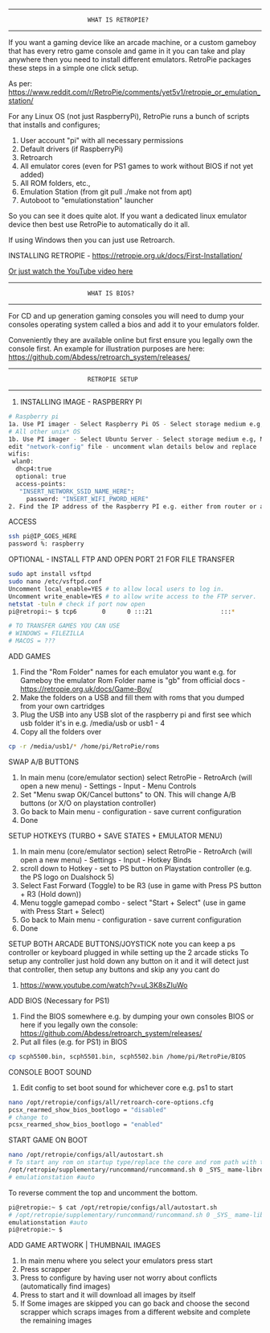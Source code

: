
___________________________________________________________________________

                          WHAT IS RETROPIE?
___________________________________________________________________________

If you want a gaming device like an arcade machine, or a custom gameboy
that has every retro game console and game in it you can take and play anywhere
then you need to install different emulators. RetroPie packages these steps in
a simple one click setup.

As per: https://www.reddit.com/r/RetroPie/comments/yet5v1/retropie_or_emulation_station/

For any Linux OS (not just RaspberryPi), RetroPie runs a bunch of scripts that
installs and configures; 
1. User account "pi" with all necessary permissions
2. Default drivers (if RaspberryPi)
3. Retroarch
4. All emulator cores (even for PS1 games to work without BIOS if not yet added)
5. All ROM folders, etc.,
6. Emulation Station (from git pull ./make not from apt)
7. Autoboot to "emulationstation" launcher

So you can see it does quite alot. If you want a dedicated linux emulator device
then best use RetroPie to automatically do it all.

If using Windows then you can just use Retroarch.

INSTALLING RETROPIE - https://retropie.org.uk/docs/First-Installation/

[Or just watch the YouTube video here](https://www.youtube.com/watch?v=E1sbnPZ_A8w)

___________________________________________________________________________

                          WHAT IS BIOS?
___________________________________________________________________________

For CD and up generation gaming consoles you will need to dump your consoles
operating system called a bios and add it to your emulators folder.

Conveniently they are available online but first ensure you legally own the console first. 
An example for illustration purposes are here: https://github.com/Abdess/retroarch_system/releases/


___________________________________________________________________________

                          RETROPIE SETUP
___________________________________________________________________________

1. INSTALLING IMAGE - RASPBERRY PI
```bash
# Raspberry pi
1a. Use PI imager - Select Raspberry Pi OS - Select storage medium e.g, Micro SD Card - Enable SSH during setup - Enable Wifi and add login details - Install - Plug Micro SD card into Pi then done. 
# All other unix* OS
1b. Use PI imager - Select Ubuntu Server - Select storage medium e.g, Micro SD Card - install - open Micro SD card in file explorer - 
edit "network-config" file - uncomment wlan details below and replace 
wifis:
 wlan0:
  dhcp4:true
  optional: true
  access-points:
   "INSERT_NETWORK_SSID_NAME_HERE":
     password: "INSERT_WIFI_PWORD_HERE"
2. Find the IP address of the Raspberry PI e.g. either from router or arp -a command if on same network 
```

ACCESS
```bash
ssh pi@IP_GOES_HERE
password %: raspberry
```

OPTIONAL - INSTALL FTP AND OPEN PORT 21 FOR FILE TRANSFER
```bash
sudo apt install vsftpd
sudo nano /etc/vsftpd.conf
Uncomment local_enable=YES # to allow local users to log in.
Uncomment write_enable=YES # to allow write access to the FTP server.
netstat -tuln # check if port now open
pi@retropi:~ $ tcp6       0      0 :::21                   :::*                    LISTEN 

# TO TRANSFER GAMES YOU CAN USE 
# WINDOWS = FILEZILLA
# MACOS = ???
```

ADD GAMES
1. Find the "Rom Folder" names for each emulator you want e.g. for Gameboy
the emulator Rom Folder name is "gb" from official docs - https://retropie.org.uk/docs/Game-Boy/ 
2. Make the folders on a USB and fill them with roms that you dumped from your own cartridges
3. Plug the USB into any USB slot of the raspberry pi and first see which usb folder it's in
e.g. /media/usb or usb1 - 4
4. Copy all the folders over
```bash
cp -r /media/usb1/* /home/pi/RetroPie/roms 
```

SWAP A/B BUTTONS
1. In main menu (core/emulator section) select RetroPie - RetroArch (will open a new menu) -
Settings - Input - Menu Controls
2. Set "Menu swap OK/Cancel buttons" to ON. This will change A/B buttons (or X/O on playstation controller)
3. Go back to Main menu - configuration - save current configuration
4. Done

SETUP HOTKEYS (TURBO + SAVE STATES + EMULATOR MENU)
1. In main menu (core/emulator section) select RetroPie - RetroArch (will open a new menu) -
Settings - Input - Hotkey Binds
2. scroll down to Hotkey - set to PS button on Playstation controller 
(e.g. the PS logo on Dualshock 5)
3. Select Fast Forward (Toggle) to be R3 (use in game with Press PS button + R3 (Hold down))
4. Menu toggle gamepad combo - select "Start + Select" (use in game with Press Start + Select)
5. Go back to Main menu - configuration - save current configuration
6. Done

SETUP BOTH ARCADE BUTTONS/JOYSTICK
note you can keep a ps controller or keyboard plugged in while setting up the 2 arcade sticks
To setup any controller just hold down any button on it and it will detect
just that controller, then setup any buttons and skip any you cant do
1. https://www.youtube.com/watch?v=uL3K8sZIuWo


ADD BIOS
(Necessary for PS1)
1. Find the BIOS somewhere e.g. by dumping your own consoles BIOS
or here if you legally own the console: https://github.com/Abdess/retroarch_system/releases/
2. Put all files (e.g. for PS1) in BIOS
```bash
cp scph5500.bin, scph5501.bin, scph5502.bin /home/pi/RetroPie/BIOS
```

CONSOLE BOOT SOUND
1. Edit config to set boot sound for whichever core e.g. ps1 to start
```bash
nano /opt/retropie/configs/all/retroarch-core-options.cfg
pcsx_rearmed_show_bios_bootlogo = "disabled"
# change to
pcsx_rearmed_show_bios_bootlogo = "enabled"
```

START GAME ON BOOT
```bash
nano /opt/retropie/configs/all/autostart.sh
# To start any rom on startup type/replace the core and rom path with the game 
/opt/retropie/supplementary/runcommand/runcommand.sh 0 _SYS_ mame-libretro ~/RetroPie/roms/mame-libretro/sf2ce.zip &&$
# emulationstation #auto
```
To reverse comment the top and uncomment the bottom.
```bash
pi@retropie:~ $ cat /opt/retropie/configs/all/autostart.sh
# /opt/retropie/supplementary/runcommand/runcommand.sh 0 _SYS_ mame-libretro ~/RetroPie/roms/mame-libretro/sf2ce.zip && emulationstation
emulationstation #auto
pi@retropie:~ $
```

ADD GAME ARTWORK | THUMBNAIL IMAGES
1. In main menu where you select your emulators press start
2. Press scrapper
3. Press to configure by having user not worry about conflicts (automatically find images)
4. Press to start and it will download all images by itself
5. If Some images are skipped you can go back and choose the second scrapper which scraps images
from a different website and complete the remaining images
